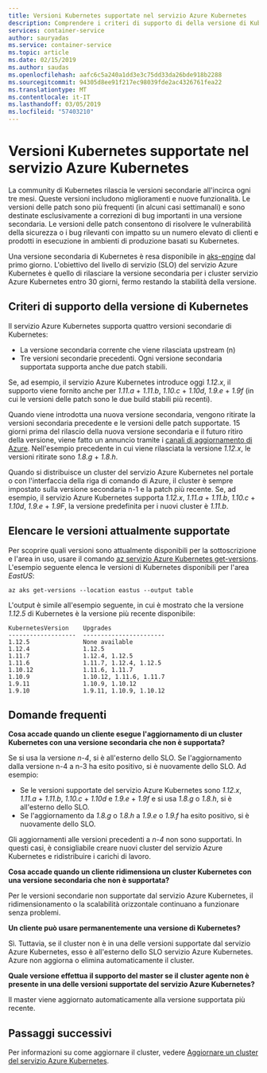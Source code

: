 ```yaml
---
title: Versioni Kubernetes supportate nel servizio Azure Kubernetes
description: Comprendere i criteri di supporto di della versione di Kubernetes e il ciclo di vita dei cluster nel servizio Azure Kubernetes
services: container-service
author: sauryadas
ms.service: container-service
ms.topic: article
ms.date: 02/15/2019
ms.author: saudas
ms.openlocfilehash: aafc6c5a240a1dd3e3c75dd33da26bde918b2288
ms.sourcegitcommit: 94305d8ee91f217ec98039fde2ac4326761fea22
ms.translationtype: MT
ms.contentlocale: it-IT
ms.lasthandoff: 03/05/2019
ms.locfileid: "57403210"
---
```

# <a name="supported-kubernetes-versions-in-azure-kubernetes-service-aks"></a>Versioni Kubernetes supportate nel servizio Azure Kubernetes

La community di Kubernetes rilascia le versioni secondarie all'incirca ogni tre mesi. Queste versioni includono miglioramenti e nuove funzionalità. Le versioni delle patch sono più frequenti (in alcuni casi settimanali) e sono destinate esclusivamente a correzioni di bug importanti in una versione secondaria. Le versioni delle patch consentono di risolvere le vulnerabilità della sicurezza o i bug rilevanti con impatto su un numero elevato di clienti e prodotti in esecuzione in ambienti di produzione basati su Kubernetes.

Una versione secondaria di Kubernetes è resa disponibile in [aks-engine][aks-engine] dal primo giorno. L'obiettivo del livello di servizio (SLO) del servizio Azure Kubernetes è quello di rilasciare la versione secondaria per i cluster servizio Azure Kubernetes entro 30 giorni, fermo restando la stabilità della versione.

## <a name="kubernetes-version-support-policy"></a>Criteri di supporto della versione di Kubernetes

Il servizio Azure Kubernetes supporta quattro versioni secondarie di Kubernetes:

- La versione secondaria corrente che viene rilasciata upstream (n)
- Tre versioni secondarie precedenti. Ogni versione secondaria supportata supporta anche due patch stabili.

Se, ad esempio, il servizio Azure Kubernetes introduce oggi *1.12.x*, il supporto viene fornito anche per *1.11.a* + *1.11.b*, *1.10.c* + *1.10d*, *1.9.e* + *1.9f* (in cui le versioni delle patch sono le due build stabili più recenti).

Quando viene introdotta una nuova versione secondaria, vengono ritirate la versioni secondaria precedente e le versioni delle patch supportate. 15 giorni prima del rilascio della nuova versione secondaria e il futuro ritiro della versione, viene fatto un annuncio tramite i [canali di aggiornamento di Azure][azure-update-channel]. Nell'esempio precedente in cui viene rilasciata la versione *1.12.x*, le versioni ritirate sono *1.8.g* + *1.8.h*.

Quando si distribuisce un cluster del servizio Azure Kubernetes nel portale o con l'interfaccia della riga di comando di Azure, il cluster è sempre impostato sulla versione secondaria n-1 e la patch più recente. Se, ad esempio, il servizio Azure Kubernetes supporta *1.12.x*, *1.11.a* + *1.11.b*, *1.10.c* + *1.10d*, *1.9.e* + *1.9F*, la versione predefinita per i nuovi cluster è *1.11.b*.

## <a name="list-currently-supported-versions"></a>Elencare le versioni attualmente supportate

Per scoprire quali versioni sono attualmente disponibili per la sottoscrizione e l'area in uso, usare il comando [az servizio Azure Kubernetes get-versions][az-aks-get-versions]. L'esempio seguente elenca le versioni di Kubernetes disponibili per l'area *EastUS*:

```azurecli-interactive
az aks get-versions --location eastus --output table
```

L'output è simile all'esempio seguente, in cui è mostrato che la versione *1.12.5* di Kubernetes è la versione più recente disponibile:

```
KubernetesVersion    Upgrades
-------------------  -----------------------
1.12.5               None available
1.12.4               1.12.5
1.11.7               1.12.4, 1.12.5
1.11.6               1.11.7, 1.12.4, 1.12.5
1.10.12              1.11.6, 1.11.7
1.10.9               1.10.12, 1.11.6, 1.11.7
1.9.11               1.10.9, 1.10.12
1.9.10               1.9.11, 1.10.9, 1.10.12
```

## <a name="faq"></a>Domande frequenti

**Cosa accade quando un cliente esegue l'aggiornamento di un cluster Kubernetes con una versione secondaria che non è supportata?**

Se si usa la versione *n-4*, si è all'esterno dello SLO. Se l'aggiornamento dalla versione n-4 a n-3 ha esito positivo, si è nuovamente dello SLO. Ad esempio: 

- Se le versioni supportate del servizio Azure Kubernetes sono *1.12.x*, *1.11.a* + *1.11.b*, *1.10.c* + *1.10d* e *1.9.e* + *1.9f* e si usa *1.8.g* o *1.8.h*, si è all'esterno dello SLO.
- Se l'aggiornamento da *1.8.g* o *1.8.h* a *1.9.e* o *1.9.f* ha esito positivo, si è nuovamente dello SLO.

Gli aggiornamenti alle versioni precedenti a *n-4* non sono supportati. In questi casi, è consigliabile creare nuovi cluster del servizio Azure Kubernetes e ridistribuire i carichi di lavoro.

**Cosa accade quando un cliente ridimensiona un cluster Kubernetes con una versione secondaria che non è supportata?**

Per le versioni secondarie non supportate dal servizio Azure Kubernetes, il ridimensionamento o la scalabilità orizzontale continuano a funzionare senza problemi.

**Un cliente può usare permanentemente una versione di Kubernetes?**

Sì. Tuttavia, se il cluster non è in una delle versioni supportate dal servizio Azure Kubernetes, esso è all'esterno dello SLO servizio Azure Kubernetes. Azure non aggiorna o elimina automaticamente il cluster.

**Quale versione effettua il supporto del master se il cluster agente non è presente in una delle versioni supportate del servizio Azure Kubernetes?**

Il master viene aggiornato automaticamente alla versione supportata più recente.

## <a name="next-steps"></a>Passaggi successivi

Per informazioni su come aggiornare il cluster, vedere [Aggiornare un cluster del servizio Azure Kubernetes][aks-upgrade].

<!-- LINKS - External -->
[aks-engine]: https://github.com/Azure/aks-engine
[azure-update-channel]: https://azure.microsoft.com/updates/?product=kubernetes-service

<!-- LINKS - Internal -->
[aks-upgrade]: upgrade-cluster.md
[az-aks-get-versions]: /cli/azure/aks#az-aks-get-versions

